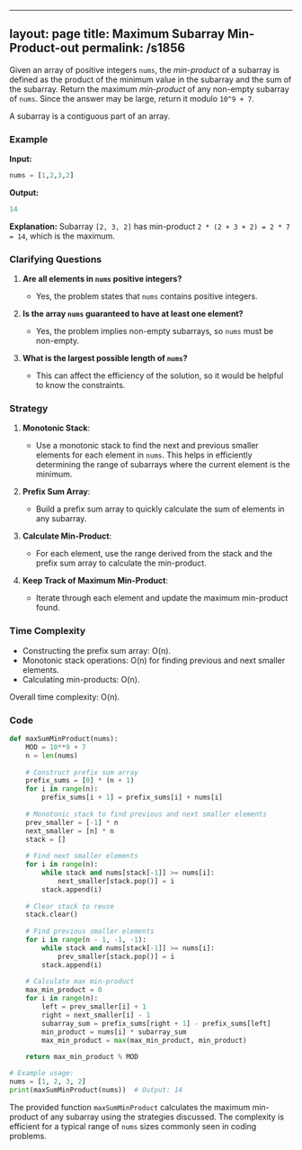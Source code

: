 
---
layout: page
title:  Maximum Subarray Min-Product-out
permalink: /s1856
---
Given an array of positive integers `nums`, the *min-product* of a subarray is defined as the product of the minimum value in the subarray and the sum of the subarray. Return the maximum *min-product* of any non-empty subarray of `nums`. Since the answer may be large, return it modulo `10^9 + 7`.

A subarray is a contiguous part of an array.

### Example
**Input:**
```python
nums = [1,2,3,2]
```
**Output:**
```python
14
```
**Explanation:**
Subarray `[2, 3, 2]` has min-product `2 * (2 + 3 + 2) = 2 * 7 = 14`, which is the maximum.

### Clarifying Questions
1. **Are all elements in `nums` positive integers?**
   - Yes, the problem states that `nums` contains positive integers.

2. **Is the array `nums` guaranteed to have at least one element?**
   - Yes, the problem implies non-empty subarrays, so `nums` must be non-empty.

3. **What is the largest possible length of `nums`?**
   - This can affect the efficiency of the solution, so it would be helpful to know the constraints.

### Strategy
1. **Monotonic Stack**:
   - Use a monotonic stack to find the next and previous smaller elements for each element in `nums`. This helps in efficiently determining the range of subarrays where the current element is the minimum.

2. **Prefix Sum Array**:
   - Build a prefix sum array to quickly calculate the sum of elements in any subarray.

3. **Calculate Min-Product**:
   - For each element, use the range derived from the stack and the prefix sum array to calculate the min-product.
   
4. **Keep Track of Maximum Min-Product**:
   - Iterate through each element and update the maximum min-product found.

### Time Complexity
- Constructing the prefix sum array: O(n).
- Monotonic stack operations: O(n) for finding previous and next smaller elements.
- Calculating min-products: O(n).

Overall time complexity: O(n).

### Code

```python
def maxSumMinProduct(nums):
    MOD = 10**9 + 7
    n = len(nums)
    
    # Construct prefix sum array
    prefix_sums = [0] * (n + 1)
    for i in range(n):
        prefix_sums[i + 1] = prefix_sums[i] + nums[i]
    
    # Monotonic stack to find previous and next smaller elements
    prev_smaller = [-1] * n
    next_smaller = [n] * n
    stack = []
    
    # Find next smaller elements
    for i in range(n):
        while stack and nums[stack[-1]] >= nums[i]:
            next_smaller[stack.pop()] = i
        stack.append(i)
        
    # Clear stack to reuse
    stack.clear()
    
    # Find previous smaller elements
    for i in range(n - 1, -1, -1):
        while stack and nums[stack[-1]] >= nums[i]:
            prev_smaller[stack.pop()] = i
        stack.append(i)
        
    # Calculate max min-product
    max_min_product = 0
    for i in range(n):
        left = prev_smaller[i] + 1
        right = next_smaller[i] - 1
        subarray_sum = prefix_sums[right + 1] - prefix_sums[left]
        min_product = nums[i] * subarray_sum
        max_min_product = max(max_min_product, min_product)
    
    return max_min_product % MOD

# Example usage:
nums = [1, 2, 3, 2]
print(maxSumMinProduct(nums))  # Output: 14
```

The provided function `maxSumMinProduct` calculates the maximum min-product of any subarray using the strategies discussed. The complexity is efficient for a typical range of `nums` sizes commonly seen in coding problems.
